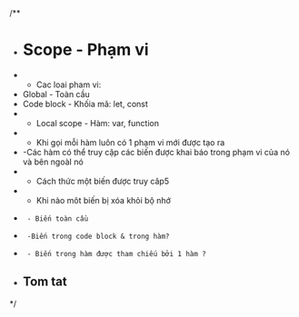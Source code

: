 /\*\*

- # Scope - Phạm vi
- - Cac loai pham vi:
- Global - Toàn cầu
- Code block - Khốia mã: let, const
- - Local scope - Hàm: var, function
- - Khi gọi mỗi hàm luôn có 1 phạm vi mới được tạo ra
- -Các hàm có thể truy cập các biến được khai báo trong phạm vi của nó và bên ngoàI nó
- - Cách thức một biến được truy câp5
- - Khi nào môt biến bị xóa khỏi bộ nhớ
-      - Biến toàn cầu
-      -Biến trong code block & trong hàm?
-      - Biến trong hàm được tham chiếu bởi 1 hàm ?
- ## Tom tat

\*/
